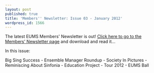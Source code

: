 ```yaml
---
layout: post
published: true
title: 'Members'' Newsletter: Issue 03 - January 2012'
wordpress_id: 1566
---
```


The latest EUMS Members' Newsletter is out! <a title="Members' Newsletter" href="http://eums.eusa.ed.ac.uk/society/membership/newsletter/">Click here to go to the Members' Newsletter page</a> and download and read it...

<p class="newsletter-summary">In this issue:</p>

<p class="newsletter-summary">Big Sing Success - Ensemble Manager Roundup - Society In Pictures - Reminiscing About Sinfonia - Education Project - Tour 2012 - EUMS Ball</p>
